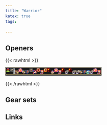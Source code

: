 ```yaml
---
title: "Warrior"
katex: true
tags:

---
```

## Openers
{{< rawhtml >}}
<p class="center"><img src="/notes/images/war_opener.png" width="60%"></p>
{{< /rawhtml >}}

## Gear sets



## Links


